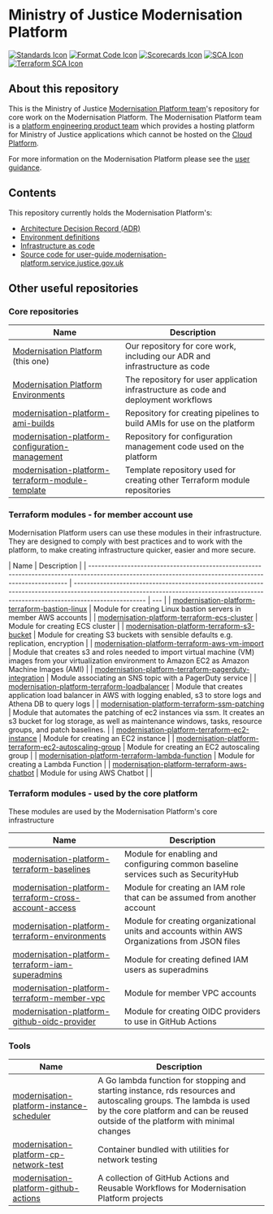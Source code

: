 # Ministry of Justice Modernisation Platform

[![Standards Icon]][Standards Link] [![Format Code Icon]][Format Code Link] [![Scorecards Icon]][Scorecards Link] [![SCA Icon]][SCA Link] [![Terraform SCA Icon]][Terraform SCA Link]

## About this repository

This is the Ministry of Justice [Modernisation Platform team](https://github.com/orgs/ministryofjustice/teams/modernisation-platform)'s repository for core work on the Modernisation Platform. The Modernisation Platform team is a [platform engineering product team](https://www.thoughtworks.com/radar/techniques/platform-engineering-product-teams) which provides a hosting platform for Ministry of Justice applications which cannot be hosted on the [Cloud Platform](https://user-guide.cloud-platform.service.justice.gov.uk/#cloud-platform-user-guide).

For more information on the Modernisation Platform please see the [user guidance](https://user-guide.modernisation-platform.service.justice.gov.uk).

## Contents

This repository currently holds the Modernisation Platform's:

- [Architecture Decision Record (ADR)](architecture-decision-record)
- [Environment definitions](environments)
- [Infrastructure as code](terraform)
- [Source code for user-guide.modernisation-platform.service.justice.gov.uk](source)

## Other useful repositories

### Core repositories

| Name                                                                                                                                      | Description                                                                         |
| ----------------------------------------------------------------------------------------------------------------------------------------- | ----------------------------------------------------------------------------------- |
| [Modernisation Platform](https://github.com/ministryofjustice/modernisation-platform) (this one)                                          | Our repository for core work, including our ADR and infrastructure as code          |
| [Modernisation Platform Environments](https://github.com/ministryofjustice/modernisation-platform-environments)                           | The repository for user application infrastructure as code and deployment workflows |
| [modernisation-platform-ami-builds](https://github.com/ministryofjustice/modernisation-platform-ami-builds)                               | Repository for creating pipelines to build AMIs for use on the platform             |
| [modernisation-platform-configuration-management](https://github.com/ministryofjustice/modernisation-platform-configuration-management)   | Repository for configuration management code used on the platform                   |
| [modernisation-platform-terraform-module-template](https://github.com/ministryofjustice/modernisation-platform-terraform-module-template) | Template repository used for creating other Terraform module repositories           |

### Terraform modules - for member account use

Modernisation Platform users can use these modules in their infrastructure. They are designed to comply with best practices and to work with the platform, to make creating infrastructure quicker, easier and more secure.

| Name                                                                                                                                                  | Description                                                                                                                                                                        |
| ----------------------------------------------------------------------------------------------------------------------------------------------------- | ---------------------------------------------------------------------------------------------------------------------------------------------------------------------------------- | --- |
| [modernisation-platform-terraform-bastion-linux](https://github.com/ministryofjustice/modernisation-platform-terraform-bastion-linux)                 | Module for creating Linux bastion servers in member AWS accounts                                                                                                                   |
| [modernisation-platform-terraform-ecs-cluster](https://github.com/ministryofjustice/modernisation-platform-terraform-ecs-cluster)                     | Module for creating ECS cluster                                                                                                                                                    |
| [modernisation-platform-terraform-s3-bucket](https://github.com/ministryofjustice/modernisation-platform-terraform-s3-bucket)                         | Module for creating S3 buckets with sensible defaults e.g. replication, encryption                                                                                                 |
| [modernisation-platform-terraform-aws-vm-import](https://github.com/ministryofjustice/modernisation-platform-terraform-aws-vm-import)                 | Module that creates s3 and roles needed to import virtual machine (VM) images from your virtualization environment to Amazon EC2 as Amazon Machine Images (AMI)                    |
| [modernisation-platform-terraform-pagerduty-integration](https://github.com/ministryofjustice/modernisation-platform-terraform-pagerduty-integration) | Module associating an SNS topic with a PagerDuty service                                                                                                                           |
| [modernisation-platform-terraform-loadbalancer](https://github.com/ministryofjustice/modernisation-platform-terraform-loadbalancer)                   | Module that creates application load balancer in AWS with logging enabled, s3 to store logs and Athena DB to query logs                                                            |
| [modernisation-platform-terraform-ssm-patching](https://github.com/ministryofjustice/modernisation-platform-terraform-ssm-patching)                   | Module that automates the patching of ec2 instances via ssm. It creates an s3 bucket for log storage, as well as maintenance windows, tasks, resource groups, and patch baselines. |
| [modernisation-platform-terraform-ec2-instance](https://github.com/ministryofjustice/modernisation-platform-terraform-ec2-instance)                   | Module for creating an EC2 instance                                                                                                                                                |
| [modernisation-platform-terraform-ec2-autoscaling-group](https://github.com/ministryofjustice/modernisation-platform-terraform-ec2-autoscaling-group) | Module for creating an EC2 autoscaling group                                                                                                                                       |
| [modernisation-platform-terraform-lambda-function](https://github.com/ministryofjustice/modernisation-platform-terraform-lambda-function)             | Module for creating a Lambda Function                                                                                                                                              |
| [modernisation-platform-terraform-aws-chatbot](https://github.com/ministryofjustice/modernisation-platform-terraform-aws-chatbot)                     | Module for using AWS Chatbot                                                                                                                                                       |     |

### Terraform modules - used by the core platform

These modules are used by the Modernisation Platform's core infrastructure

| Name                                                                                                                                                | Description                                                                                    |
| --------------------------------------------------------------------------------------------------------------------------------------------------- | ---------------------------------------------------------------------------------------------- |
| [modernisation-platform-terraform-baselines](https://github.com/ministryofjustice/modernisation-platform-terraform-baselines)                       | Module for enabling and configuring common baseline services such as SecurityHub               |
| [modernisation-platform-terraform-cross-account-access](https://github.com/ministryofjustice/modernisation-platform-terraform-cross-account-access) | Module for creating an IAM role that can be assumed from another account                       |
| [modernisation-platform-terraform-environments](https://github.com/ministryofjustice/modernisation-platform-terraform-environments)                 | Module for creating organizational units and accounts within AWS Organizations from JSON files |
| [modernisation-platform-terraform-iam-superadmins](https://github.com/ministryofjustice/modernisation-platform-terraform-iam-superadmins)           | Module for creating defined IAM users as superadmins                                           |
| [modernisation-platform-terraform-member-vpc](https://github.com/ministryofjustice/modernisation-platform-terraform-member-vpc)                     | Module for member VPC accounts                                                                 |
| [modernisation-platform-github-oidc-provider](https://github.com/ministryofjustice/modernisation-platform-github-oidc-provider)                     | Module for creating OIDC providers to use in GitHub Actions                                    |

### Tools

| Name                                                                                                                        | Description                                                                                                                                                                                           |
| --------------------------------------------------------------------------------------------------------------------------- | ----------------------------------------------------------------------------------------------------------------------------------------------------------------------------------------------------- |
| [modernisation-platform-instance-scheduler](https://github.com/ministryofjustice/modernisation-platform-instance-scheduler) | A Go lambda function for stopping and starting instance, rds resources and autoscaling groups. The lambda is used by the core platform and can be reused outside of the platform with minimal changes |
| [modernisation-platform-cp-network-test](https://github.com/ministryofjustice/modernisation-platform-cp-network-test)       | Container bundled with utilities for network testing                                                                                                                                                  |
| [modernisation-platform-github-actions](https://github.com/ministryofjustice/modernisation-platform-github-actions)         | A collection of GitHub Actions and Reusable Workflows for Modernisation Platform projects                                                                                                             |

[Standards Link]: https://github-community.service.justice.gov.uk/repository-standards/modernisation-platform "Repo standards badge."
[Standards Icon]: https://github-community.service.justice.gov.uk/repository-standards/api/modernisation-platform/badge
[Format Code Icon]: https://img.shields.io/github/actions/workflow/status/ministryofjustice/modernisation-platform/format-code.yml?labelColor=231f20&style=for-the-badge&label=Formate%20Code
[Format Code Link]: https://github.com/ministryofjustice/modernisation-platform/actions/workflows/format-code.yml
[Scorecards Icon]: https://img.shields.io/github/actions/workflow/status/ministryofjustice/modernisation-platform/scorecards.yml?branch=main&labelColor=231f20&style=for-the-badge&label=Scorecards
[Scorecards Link]: https://github.com/ministryofjustice/modernisation-platform/actions/workflows/scorecards.yml
[SCA Icon]: https://img.shields.io/github/actions/workflow/status/ministryofjustice/modernisation-platform/code-scanning.yml?branch=main&labelColor=231f20&style=for-the-badge&label=Secure%20Code%20Analysis
[SCA Link]: https://github.com/ministryofjustice/modernisation-platform/actions/workflows/code-scanning.yml
[Terraform SCA Icon]: https://img.shields.io/github/actions/workflow/status/ministryofjustice/modernisation-platform/code-scanning.yml?branch=main&labelColor=231f20&style=for-the-badge&label=Terraform%20Static%20Code%20Analysis
[Terraform SCA Link]: https://github.com/ministryofjustice/modernisation-platform/actions/workflows/terraform-static-analysis.yml
